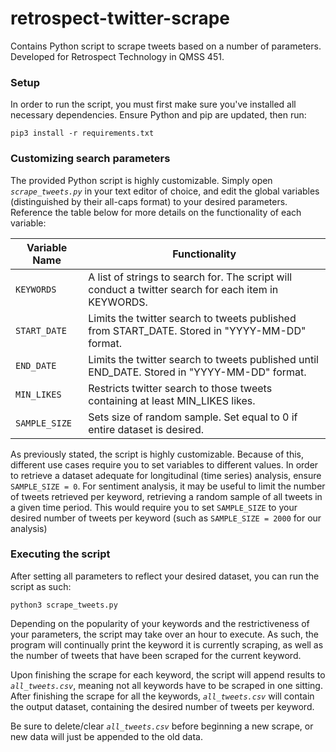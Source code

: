 # retrospect-twitter-scrape
Contains Python script to scrape tweets based on a number of parameters. Developed for Retrospect Technology in QMSS 451.

### Setup
In order to run the script, you must first make sure you've installed all necessary dependencies. Ensure Python and pip are updated, then run:
```
pip3 install -r requirements.txt
```

### Customizing search parameters
The provided Python script is highly customizable. Simply open *`scrape_tweets.py`* in your text editor of choice, and edit the global variables (distinguished by their all-caps format) to your desired parameters. Reference the table below for more details on the functionality of each variable:

| Variable Name   | Functionality                                                                                        |
|-----------------|------------------------------------------------------------------------------------------------------|
| `KEYWORDS`      | A list of strings to search for. The script will conduct a twitter search for each item in KEYWORDS. |
| `START_DATE`    | Limits the twitter search to tweets published from START_DATE. Stored in "YYYY-MM-DD" format.        |
| `END_DATE`      | Limits the twitter search to tweets published until END_DATE. Stored in "YYYY-MM-DD" format.         |
| `MIN_LIKES`     | Restricts twitter search to those tweets containing at least MIN_LIKES likes.                        |
| `SAMPLE_SIZE`   | Sets size of random sample. Set equal to 0 if entire dataset is desired.                             |

As previously stated, the script is highly customizable. Because of this, different use cases require you to set variables to different values. In order to retrieve a dataset adequate for longitudinal (time series) analysis, ensure `SAMPLE_SIZE = 0`. For sentiment analysis, it may be useful to limit the number of tweets retrieved per keyword, retrieving a random sample of all tweets in a given time period. This would require you to set `SAMPLE_SIZE` to your desired number of tweets per keyword (such as `SAMPLE_SIZE = 2000` for our analysis)

### Executing the script
After setting all parameters to reflect your desired dataset, you can run the script as such:
```
python3 scrape_tweets.py
```
Depending on the popularity of your keywords and the restrictiveness of your parameters, the script may take over an hour to execute. As such, the program will continually print the keyword it is currently scraping, as well as the number of tweets that have been scraped for the current keyword.

Upon finishing the scrape for each keyword, the script will append results to *`all_tweets.csv`*, meaning not all keywords have to be scraped in one sitting. After finishing the scrape for all the keywords, *`all_tweets.csv`* will contain the output dataset, containing the desired number of tweets per keyword. 

Be sure to delete/clear  *`all_tweets.csv`* before beginning a new scrape, or new data will just be appended to the old data.
